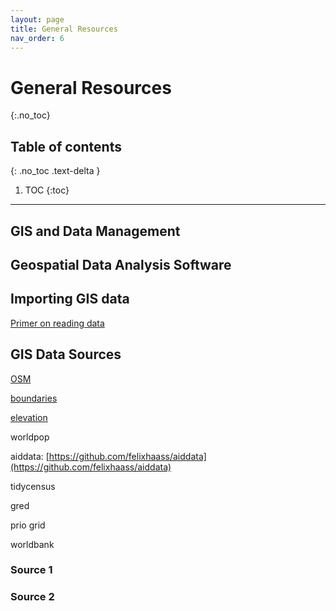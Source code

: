 ```yaml
---
layout: page
title: General Resources
nav_order: 6
---
```


# General Resources 
{:.no_toc}

## Table of contents
{: .no_toc .text-delta }

1. TOC
{:toc}

---

## GIS and Data Management

## Geospatial Data Analysis Software

## Importing GIS data

[Primer on reading data](general_resources/reading_data.html)

## GIS Data Sources

[OSM](general_resources/packages/osm.html)

[boundaries](general_resources/packages/administrative_boundaries.html)

[elevation](general_resources/packages/elevatr2.html) 


worldpop

aiddata: [https://github.com/felixhaass/aiddata](https://github.com/felixhaass/aiddata)

tidycensus

gred

prio grid

worldbank



### Source 1

### Source 2 